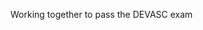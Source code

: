 Working together to pass the DEVASC exam


<!---
Zellin0208/Zellin0208 is a ✨ special ✨ repository because its `README.md` (this file) appears on your GitHub profile.
You can click the Preview link to take a look at your changes.
--->
